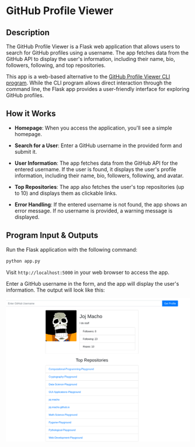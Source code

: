 # GitHub Profile Viewer

## Description

The GitHub Profile Viewer is a Flask web application that allows users to search for GitHub profiles using a username. The app fetches data from the GitHub API to display the user's information, including their name, bio, followers, following, and top repositories.

This app is a web-based alternative to the [GitHub Profile Viewer CLI program](https://github.com/joj-macho/Pythological-Playground/tree/main/github-profile-viewer). While the CLI program allows direct interaction through the command line, the Flask app provides a user-friendly interface for exploring GitHub profiles.

## How it Works

- **Homepage**: When you access the application, you'll see a simple homepage.

- **Search for a User**: Enter a GitHub username in the provided form and submit it.

- **User Information**: The app fetches data from the GitHub API for the entered username. If the user is found, it displays the user's profile information, including their name, bio, followers, following, and avatar.

- **Top Repositories**: The app also fetches the user's top repositories (up to 10) and displays them as clickable links.

- **Error Handling**: If the entered username is not found, the app shows an error message. If no username is provided, a warning message is displayed.

## Program Input & Outputs

Run the Flask application with the following command:

```bash
python app.py
```

Visit `http://localhost:5000` in your web browser to access the app.

Enter a GitHub username in the form, and the app will display the user's information. The output will look like this:

![Github Profile Output](output/github-output.png)

